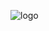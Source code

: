 ![logo](https://user-images.githubusercontent.com/68905209/95508542-17e6ee80-09ab-11eb-9494-5b56372a14b9.png)

